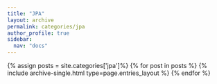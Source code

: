 ```yaml
---
title: "JPA"
layout: archive
permalink: categories/jpa
author_profile: true
sidebar:
  nav: "docs"
---
```


{% assign posts = site.categories['jpa']%} {% for post in posts %} {% include archive-single.html type=page.entries_layout %} {% endfor %}
